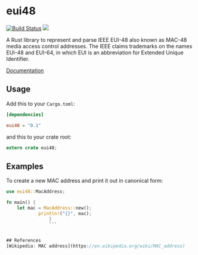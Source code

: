 eui48
====

[![Build Status](https://travis-ci.org/rust-lang-nursery/eui48.svg?branch=master)](https://travis-ci.org/rust-lang-nursery/eui48)
[![](http://meritbadge.herokuapp.com/eui48)](https://crates.io/crates/eui48)

A Rust library to represent and parse IEEE EUI-48 also known as MAC-48 media access control addresses.
The IEEE claims trademarks on the names EUI-48 and EUI-64, in which EUI is an abbreviation for Extended Unique Identifier.


[Documentation](https://doc.rust-lang.org/eui48)

## Usage

Add this to your `Cargo.toml`:

```toml
[dependencies]

eui48 = "0.1"
```

and this to your crate root:

```rust
extern crate eui48;
```

## Examples

To create a new MAC address and print it out in canonical form:

```rust
use eui48::MacAddress;

fn main() {
    let mac = MacAddress::new();
		    println!("{}", mac);
				}
				```


## References
[Wikipedia: MAC address](https://en.wikipedia.org/wiki/MAC_address)

